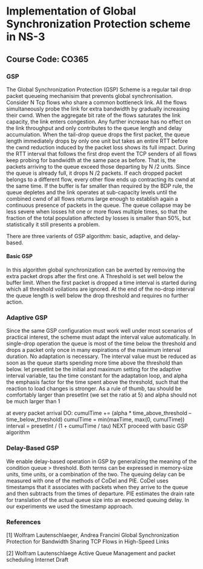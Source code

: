 # Implementation of Global Synchronization Protection scheme in NS-3
## Course Code: CO365

### GSP
The Global Synchronization Protection (GSP) Scheme is a regular tail drop packet queueing 
mechanisim that prevents global synchronisation. Consider N Tcp flows who share a common
bottleneck link. All the flows simultaneously probe the link for extra bandwidth by
gradually increasing their cwnd. When the aggregate bit rate of the flows saturates the
link capacity, the link enters congestion. Any further increase has no effect on the link
throughput and only contributes to the queue length and delay accumulation. When the 
tail-drop queue drops the first packet, the queue length immediately drops by only one 
unit but takes an entire RTT before the cwnd reduction induced by the packet loss shows
its full impact.
During the RTT interval that follows the first drop event the TCP senders of all flows
keep probing for bandwidth at the same pace as before. That is, the packets arriving
to the queue exceed those departing by N /2  units. Since the queue is already full,
it drops N /2 packets. If each dropped packet belongs to a different flow, every other 
flow ends up contracting its cwnd at the same time. If the buffer is far smaller than
required by the BDP rule, the queue depletes and the link operates at sub-capacity levels
until the combined cwnd of all flows returns large enough to establish again a continuous
presence of packets in the queue. The queue collapse may be less severe when losses hit
one or more flows multiple times, so that the fraction of the total population affected
by losses is smaller than 50%, but statistically it still presents a problem.

There are three varients of GSP algorithm:  basic, adaptive, and delay-based. 
#### Basic GSP
In this algorithm global synchronization can be averted by removing the extra 
packet drops after the first one. A Threshold is set well below the buffer limit.
When the first packet is dropped a time interval is started during which all
threshold voilations are ignored. At the end of the no-drop interval the queue length
is well below the drop threshold and requires no further action.

### Adaptive GSP
Since the same GSP configuration must work well under most scenarios of 
practical interest, the scheme must adapt the interval value automatically. 
In single-drop operation the queue is most of the time below the threshold 
and drops a packet only once in many expirations of the maximum interval 
duration. No adaptation is necessary. The interval value must be reduced 
as soon as the queue starts spending more time above the threshold than
below. let presetInt be the initial and maximum setting for the adaptive 
interval variable, tau the time constant for the adaptation loop, and alpha 
the emphasis factor for the time spent above the threshold, such that the 
reaction to load changes is stronger. As a rule of thumb, tau should be
comfortably larger than presetInt (we set the ratio at 5) and alpha should
not be much larger than 1 

at every packet arrival DO:
cumulTime += (alpha * time_above_threshold – time_below_threshold)
cumulTime = min(maxTime, max(0, cumulTime))
interval = presetInt / (1 + cumulTime / tau)
NEXT proceed with basic GSP algorithm 

### Delay-Based GSP
We enable delay-based operation in GSP by generalizing the meaning of the 
condition queue > threshold. Both terms can be expressed in memory-size units, 
time units, or a combination of the two. The queuing delay can be measured
with one of the methods of CoDel and PIE. CoDel uses timestamps that it 
associates with packets when they arrive to the queue and then subtracts from 
the times of departure. PIE estimates the drain rate for translation of the 
actual queue size into an expected queuing delay. In our experiments we used
the timestamp approach.


### References

[1] Wolfram Lautenschlaeger,  Andrea Francini Global Synchronization Protection for Bandwidth
Sharing TCP Flows in High-Speed Links 

[2]  Wolfram Lautenschlaege Active Queue Management and packet scheduling Internet Draft
